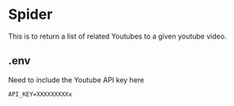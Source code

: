 # Spider
This is to return a list of related Youtubes to a given youtube video.

## .env
Need to include the Youtube API key here
```
API_KEY=XXXXXXXXXx
```
